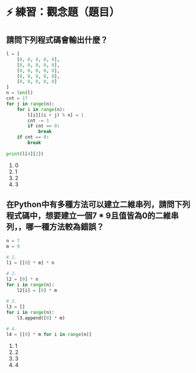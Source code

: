 # ⚡ 練習：觀念題（題目）

## 請問下列程式碼會輸出什麼？

```python
l = [
    [0, 0, 0, 0, 0],
    [0, 0, 0, 0, 0],
    [0, 0, 0, 0, 0],
    [0, 0, 0, 0, 0],
    [0, 0, 0, 0, 0]
]
n = len(l)
cnt = 17
for j in range(n):
    for i in range(n):
        l[i][(i + j) % n] = 1
        cnt -= 1
        if cnt == 0:
            break
    if cnt == 0:
        break
    
print(l[4][2])

```

1. 0
2. 1
3. 2
4. 3

## 在Python中有多種方法可以建立二維串列，請問下列程式碼中，想要建立一個7 \* 9且值皆為0的二維串列，，哪一種方法較為錯誤？

```python
n = 7
m = 9

# 1.
l1 = [[0] * m] * n

# 2.
l2 = [0] * n
for i in range(n):
    l2[i] = [0] * m
    
# 3.
l3 = []
for i in range(n):
    l3.append([0] * m)

# 4.
l4 = [[0] * m for i in range(n)]
```

1. 1
2. 2
3. 3
4. 4

